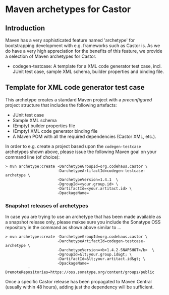 # Maven archetypes for Castor

## Introduction

Maven has a very sophisticated feature named 'archetype' for bootstrapping development 
with e.g. frameworks such as Castor is. As we do have a very high appreciation
for the benefits of this feature, we provide a selection of Maven archetypes
for Castor.

* codegen-testcase: A template for a XML code generator test case, incl. JUnit test case, sample XML schema, builder properties and binding file.
	    
## Template for XML code generator test case
	    
This archetype creates a standard Maven project with a *preconfigured*
project structure that includes the following artefacts:

* JUnit test case
* Sample XML schema
* (Empty) builder properties file
* (Empty) XML code generator binding file
* A Maven POM with all the required dependencies (Castor XML, etc.).
    
In order to e.g. create a project based upon the `codegen-testcase` archetypes 
shown above, please issue the following Maven goal on your command line (of choice):
	       
```
> mvn archetype:create -DarchetypeGroupId=org.codehaus.castor \
                       -DarchetypeArtifactId=codegen-testcase-archetype \
                       -DarchetypeVersion=1.4.1  \
                       -DgroupId=<your.group.id> \
                       -DartifactId=<your.artitact.id> \
                       -DpackageName=    
```

### Snapshot releases of archetypes

In case you are trying to use an archetype that has been made available as a snapshot
release only, please makse sure you include the Sonatype OSS repository in the
command as shown above similar to ...

```
> mvn archetype:create -DarchetypeGroupId=org.codehaus.castor \
                       -DarchetypeArtifactId=codegen-testcase-archetype \
                       -DarchetypeVersion=<b>1.4.2-SNAPSHOT</b>  \
                       -DgroupId=&lt;your.group.id&gt; \
                       -DartifactId=&lt;your.artitact.id&gt; \
                       -DpackageName=    
          -DremoteRepositories=https://oss.sonatype.org/content/groups/public
```

Once a specific Castor release has been propagated to Maven Central 
(usually within 48 hours), adding just the dependency will be sufficient.
